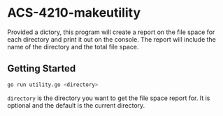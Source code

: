 # ACS-4210-makeutility
Provided a dictory, this program will create a report on the file space for each directory and print it out on the console. The report will include the name of the directory and the total file space.

## Getting Started
```bash
go run utility.go <directory>
```
`directory` is the directory you want to get the file space report for. It is optional and the default is the current directory.